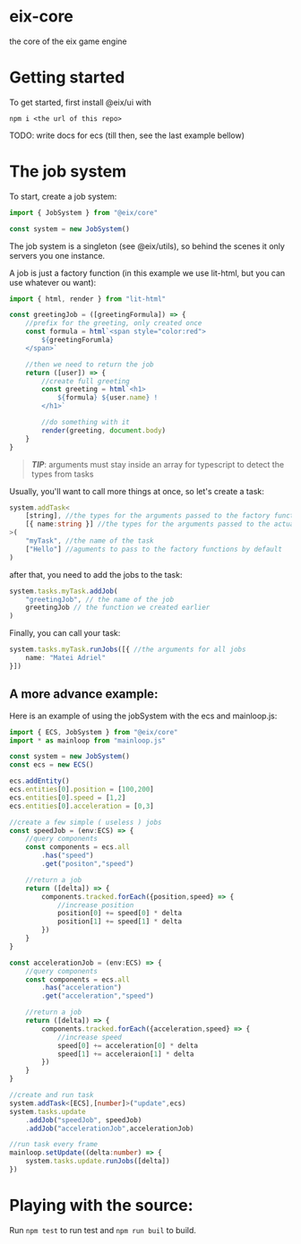 # eix-core
the core of the eix game engine

# Getting started 
To get started, first install @eix/ui with
```
npm i <the url of this repo>
```

TODO: write docs for ecs (till then, see the last example bellow)

# The job system

To start, create a job system:
```ts
import { JobSystem } from "@eix/core"

const system = new JobSystem()
```

The job system is a singleton (see @eix/utils), so behind the scenes it only servers you one instance.

A job is just a factory function (in this example we use lit-html, but you can use whatever ou want):
```ts
import { html, render } from "lit-html"

const greetingJob = ([greetingFormula]) => {
    //prefix for the greeting, only created once
    const formula = html`<span style="color:red">
        ${greetingForumla}
    </span>`

    //then we need to return the job
    return ([user]) => {
        //create full greeting
        const greeting = html`<h1>
            ${formula} ${user.name} !
        </h1>`

        //do something with it
        render(greeting, document.body)
    } 
}
```

>___TIP___: arguments must stay inside an array for typescript to detect the types from tasks


Usually, you'll want to call more things at once, so let's create a task:
```ts
system.addTask<
    [string], //the types for the arguments passed to the factory function
    [{ name:string }] //the types for the arguments passed to the actual returned job
>(
    "myTask", //the name of the task
    ["Hello"] //aguments to pass to the factory functions by default
)
```

after that, you need to add the jobs to the task:
```ts
system.tasks.myTask.addJob(
    "greetingJob", // the name of the job
    greetingJob // the function we created earlier
)
```

Finally, you can call your task:
```ts
system.tasks.myTask.runJobs([{ //the arguments for all jobs
    name: "Matei Adriel" 
}])
```

## A more advance example:

Here is an example of using the jobSystem with the ecs and mainloop.js:
```ts   
import { ECS, JobSystem } from "@eix/core"
import * as mainloop from "mainloop.js"

const system = new JobSystem()
const ecs = new ECS()

ecs.addEntity()
ecs.entities[0].position = [100,200]
ecs.entities[0].speed = [1,2]
ecs.entities[0].acceleration = [0,3]

//create a few simple ( useless ) jobs
const speedJob = (env:ECS) => {
    //query components
    const components = ecs.all
        .has("speed")
        .get("positon","speed")

    //return a job
    return ([delta]) => {
        components.tracked.forEach({position,speed} => {
            //increase position
            position[0] += speed[0] * delta
            position[1] += speed[1] * delta
        })
    } 
}

const accelerationJob = (env:ECS) => {
    //query components
    const components = ecs.all
        .has("acceleration")
        .get("acceleration","speed")

    //return a job
    return ([delta]) => {
        components.tracked.forEach({acceleration,speed} => {
            //increase speed
            speed[0] += acceleration[0] * delta
            speed[1] += acceleraion[1] * delta
        })
    } 
}

//create and run task
system.addTask<[ECS],[number]>("update",ecs)
system.tasks.update
    .addJob("speedJob", speedJob)
    .addJob("accelerationJob",accelerationJob)

//run task every frame
mainloop.setUpdate((delta:number) => {
    system.tasks.update.runJobs([delta])
})
```

# Playing with the source:
Run `npm test` to run test and `npm run buil` to build.







